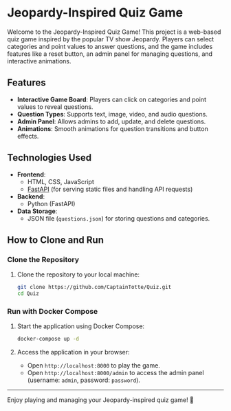 # Jeopardy-Inspired Quiz Game

Welcome to the Jeopardy-Inspired Quiz Game! This project is a web-based quiz game inspired by the popular TV show Jeopardy. Players can select categories and point values to answer questions, and the game includes features like a reset button, an admin panel for managing questions, and interactive animations.

## Features

- **Interactive Game Board**: Players can click on categories and point values to reveal questions.
- **Question Types**: Supports text, image, video, and audio questions.
- **Admin Panel**: Allows admins to add, update, and delete questions.
- **Animations**: Smooth animations for question transitions and button effects.

## Technologies Used

- **Frontend**:
  - HTML, CSS, JavaScript
  - [FastAPI](https://fastapi.tiangolo.com/) (for serving static files and handling API requests)
- **Backend**:
  - Python (FastAPI)
- **Data Storage**:
  - JSON file (`questions.json`) for storing questions and categories.

## How to Clone and Run

### Clone the Repository

1. Clone the repository to your local machine:
   ```bash
   git clone https://github.com/CaptainTotte/Quiz.git
   cd Quiz
   ```

### Run with Docker Compose

1. Start the application using Docker Compose:
   ```bash
   docker-compose up -d
   ```

2. Access the application in your browser:
   - Open `http://localhost:8000` to play the game.
   - Open `http://localhost:8000/admin` to access the admin panel (username: `admin`, password: `password`).

---

Enjoy playing and managing your Jeopardy-inspired quiz game! 🎉
